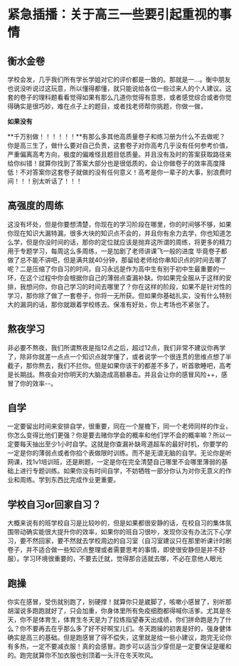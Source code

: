 # 紧急插播：关于高三一些要引起重视的事情

## **衡水金卷**

学校会发，几乎我们所有学长学姐对它的评价都是一致的。那就是一...。衡中朋友也说没听说过这玩意，所以懂得都懂，就只能说给各位一些过来人的个人建议。这套的卷子的理科题看看觉得如果有那么几道你觉得有意思，或者感觉综合或者你觉得确实是很巧妙，难在点子上的题目，或者找老师帮你挑题，你做一做，

**如果没有**

**千万别做！！！！！！**有那么多其他高质量卷子和练习册为什么不去做呢？你是高三生了，做什么要对自己负责，这套卷子对你高考几乎没有任何参考价值，严重偏离高考方向，极度的偏难怪且题目低质量。并且没有及时的答案获取路径来给你纠错！就算你找到了答案大部分也是很低质的，会让你做卷子的效率高度降低！不对答案你这套卷子就做的没有任何意义！高考是你一辈子的大事，别浪费时间！！！别太听话了！！！

## **高强度的周练**

这没有坏处，但是你要想清楚，你现在的学习阶段在哪里，你的时间够不够，如果你现在知识大漏特漏，很多大块的知识点不会的，并且你有余力去学，你也知道怎么学，但是你没时间的话，那你的定位就应该是抛弃这所谓的周练，将更多的精力用于专题学习，每周这么多周练，一是加剧了老师讲课飞一般的进度 毕竟卷子都做了总不能不讲吧，但是满共就40分钟，那留给老师给你串知识点的时间去哪了呢？二是压缩了你自习的时间，自习永远是作为高中生有别于初中生最重要的一环，在这个过程中你会根据你自己的薄弱点查漏补缺。你如果完全服从于这样的安排，我想问你，你自己学习的时间去哪里了？你在这样的阶段，如果不是针对性的学习，那你除了做了一套卷子，你将一无所获。但如果你基础扎实，没有什么特别大的漏洞的话，那你就跟着学校练去。保准有好处，你上考场也不紧张了。

## **熬夜学习**

非必要不熬夜，我们所谓熬夜是指12点之后，超过12点，我们非常不建议你再学了，除非你就差一点点一个知识点就学懂了，或者说学一个很连贯的思维点想了半截子，那你熬去，我们不拦你。但是如果你该干的都差不多了，听首歌睡吧，高考是长期战。熬夜会对你明天的大脑造成高额暴击。并且会让你的感冒风险++，感冒了你的效率--。

## **自学**

一定要留出时间来安排自学，很重要，同在一个屋檐下，同一个老师同样的作业，你怎么变得比他们更强？你是要去赌你学会的概率和他们学不会的概率嘛？所以一定要每天抽出至少1小时自学。这就是你查漏补缺弯道超车的最好时机，你要学的一定是你的薄弱点或者你掐个表做限时训练。而不是无谓无脑的自学。无论你是听网课，找1v1培训班，还是刷题，一定是你在完全清楚自己哪里不会哪里薄弱的基础上进行专题训练。如果你没有时间自学，不妨牺牲一部分你认为对你无意义的作业和周练。学到东西比完成作业更重要。

## **学校自习or回家自习？**

大概来说有的班学校自习是比较吵的，但是如果都很安静的话，在校自习的集体氛围带动确实能很大提升你的效率，如果你的班自习很吵，发现你没有办法沉下心学习，要不然回家，要不然就去学校周边的自习室（自习室建议只在那里听课计时刷卷子，并不适合做一些知识点整理或者需要思考的事情，即使很安静但是并不舒服）。学习环境很重要的，不要去迁就，觉得那合适就去哪，不必在意他人眼光

## **跑操**

你实在感冒，受伤就别跑了，别硬撑！就算你只是崴脚了，咳嗽小感冒了，别听那胡溜说多跑跑就好了，只会加重，你身体里所有免疫细胞都得喊你活爹。尤其是冬天，你不是体育生，体育生冬天是为了拉练指望春天出成绩，你们拼命跑是为了什么？你不要再去在乎那么多了好不好啊宝儿们。冬天跑操的初衷是好的，强身健体确实是高三的基础。但是跑感冒了得不偿失，这里就是给一些小建议，跑完无论你有多热，一定不要减衣服！真的会感冒。跑步可以适当少穿但是一定要保证是暖和的。跑完就算你不加衣服也别顶着一头汗在冬天吹风。


